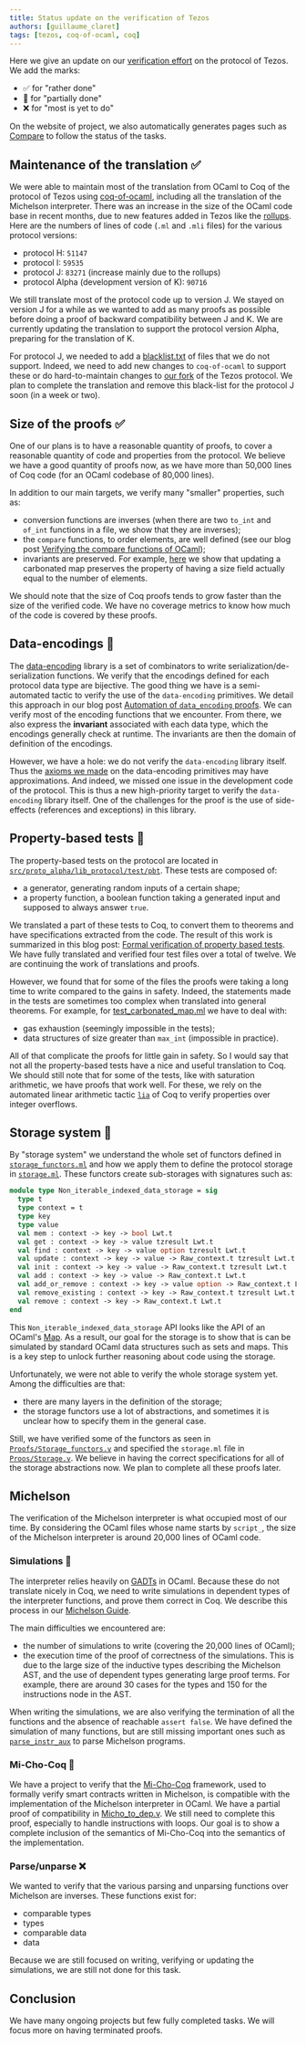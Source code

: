 ```yaml
---
title: Status update on the verification of Tezos
authors: [guillaume_claret]
tags: [tezos, coq-of-ocaml, coq]
---
```


Here we give an update on our [verification effort](https://formal-land.gitlab.io/coq-tezos-of-ocaml/) on the protocol of Tezos. We add the marks:
* ✅ for "rather done"
* 🌊 for "partially done"
* ❌ for "most is yet to do"

On the website of project, we also automatically generates pages such as [Compare](https://formal-land.gitlab.io/coq-tezos-of-ocaml/docs/status/compare/) to follow the status of the tasks.

<!-- truncate -->

## Maintenance of the translation ✅
We were able to maintain most of the translation from OCaml to Coq of the protocol of Tezos using [coq-of-ocaml](https://github.com/formal-land/coq-of-ocaml), including all the translation of the Michelson interpreter. There was an increase in the size of the OCaml code base in recent months, due to new features added in Tezos like the [rollups](https://research-development.nomadic-labs.com/tezos-is-scaling.html). Here are the numbers of lines of code (`.ml` and `.mli` files) for the various protocol versions:
* protocol H: `51147`
* protocol I: `59535`
* protocol J: `83271` (increase mainly due to the rollups)
* protocol Alpha (development version of K): `90716`

We still translate most of the protocol code up to version J. We stayed on version J for a while as we wanted to add as many proofs as possible before doing a proof of backward compatibility between J and K. We are currently updating the translation to support the protocol version Alpha, preparing for the translation of K.

For protocol J, we needed to add a [blacklist.txt](https://gitlab.com/nomadic-labs/coq-tezos-of-ocaml/-/blob/master/blacklist.txt) of files that we do not support. Indeed, we need to add new changes to `coq-of-ocaml` to support these or do hard-to-maintain changes to [our fork](https://gitlab.com/tezos/tezos/-/merge_requests/3303) of the Tezos protocol. We plan to complete the translation and remove this black-list for the protocol J soon (in a week or two).

## Size of the proofs ✅
One of our plans is to have a reasonable quantity of proofs, to cover a reasonable quantity of code and properties from the protocol. We believe we have a good quantity of proofs now, as we have more than 50,000 lines of Coq code (for an OCaml codebase of 80,000 lines).

In addition to our main targets, we verify many "smaller" properties, such as:
* conversion functions are inverses (when there are two `to_int` and `of_int` functions in a file, we show that they are inverses);
* the `compare` functions, to order elements, are well defined (see our blog post [Verifying the compare functions of OCaml](https://formal-land.gitlab.io/coq-tezos-of-ocaml/blog/2022/04/04/verifying-the-compare-functions));
* invariants are preserved. For example, [here](https://formal-land.gitlab.io/coq-tezos-of-ocaml/docs/proofs/carbonated_map#Make.update_is_valid) we show that updating a carbonated map preserves the property of having a size field actually equal to the number of elements.

We should note that the size of Coq proofs tends to grow faster than the size of the verified code. We have no coverage metrics to know how much of the code is covered by these proofs.

## Data-encodings 🌊
The [data-encoding](https://gitlab.com/nomadic-labs/data-encoding) library is a set of combinators to write serialization/de-serialization functions. We verify that the encodings defined for each protocol data type are bijective. The good thing we have is a semi-automated tactic to verify the use of the `data-encoding` primitives. We detail this approach in our blog post [Automation of `data_encoding` proofs](https://formal-land.gitlab.io/coq-tezos-of-ocaml/blog/2021/11/22/data-encoding-automation). We can verify most of the encoding functions that we encounter. From there, we also express the **invariant** associated with each data type, which the encodings generally check at runtime. The invariants are then the domain of definition of the encodings.

However, we have a hole: we do not verify the `data-encoding` library itself. Thus the [axioms we made](https://formal-land.gitlab.io/coq-tezos-of-ocaml/docs/environment/proofs/data_encoding) on the data-encoding primitives may have approximations. And indeed, we missed one issue in the development code of the protocol. This is thus a new high-priority target to verify the `data-encoding` library itself. One of the challenges for the proof is the use of side-effects (references and exceptions) in this library.

## Property-based tests 🌊
The property-based tests on the protocol are located in [`src/proto_alpha/lib_protocol/test/pbt`](https://gitlab.com/tezos/tezos/-/tree/master/src/proto_alpha/lib_protocol/test/pbt). These tests are composed of:
* a generator, generating random inputs of a certain shape;
* a property function, a boolean function taking a generated input and supposed to always answer `true`.

We translated a part of these tests to Coq, to convert them to theorems and have specifications extracted from the code. The result of this work is summarized in this blog post: [Formal verification of property based tests](https://formal-land.gitlab.io/coq-tezos-of-ocaml/blog/2022/06/07/formal-verification-of-property-based-tests). We have fully translated and verified four test files over a total of twelve. We are continuing the work of translations and proofs.

However, we found that for some of the files the proofs were taking a long time to write compared to the gains in safety. Indeed, the statements made in the tests are sometimes too complex when translated into general theorems. For example, for [test_carbonated_map.ml](https://gitlab.com/tezos/tezos/-/blob/master/src/proto_alpha/lib_protocol/test/pbt/test_carbonated_map.ml) we have to deal with:
* gas exhaustion (seemingly impossible in the tests);
* data structures of size greater than `max_int` (impossible in practice).

All of that complicate the proofs for little gain in safety. So I would say that not all the property-based tests have a nice and useful translation to Coq. We should still note that for some of the tests, like with saturation arithmetic, we have proofs that work well. For these, we rely on the automated linear arithmetic tactic [`lia`](https://coq.inria.fr/refman/addendum/micromega.html) of Coq to verify properties over integer overflows.

## Storage system 🌊
By "storage system" we understand the whole set of functors defined in [`storage_functors.ml`](https://gitlab.com/tezos/tezos/-/blob/master/src/proto_alpha/lib_protocol/storage_functors.ml) and how we apply them to define the protocol storage in [`storage.ml`](https://gitlab.com/tezos/tezos/-/blob/master/src/proto_alpha/lib_protocol/storage_functors.ml). These functors create sub-storages with signatures such as:
```ocaml
module type Non_iterable_indexed_data_storage = sig
  type t
  type context = t
  type key
  type value
  val mem : context -> key -> bool Lwt.t
  val get : context -> key -> value tzresult Lwt.t
  val find : context -> key -> value option tzresult Lwt.t
  val update : context -> key -> value -> Raw_context.t tzresult Lwt.t
  val init : context -> key -> value -> Raw_context.t tzresult Lwt.t
  val add : context -> key -> value -> Raw_context.t Lwt.t
  val add_or_remove : context -> key -> value option -> Raw_context.t Lwt.t
  val remove_existing : context -> key -> Raw_context.t tzresult Lwt.t
  val remove : context -> key -> Raw_context.t Lwt.t
end
```
This `Non_iterable_indexed_data_storage` API looks like the API of an OCaml's [Map](https://v2.ocaml.org/api/Map.Make.html). As a result, our goal for the storage is to show that is can be simulated by standard OCaml data structures such as sets and maps. This is a key step to unlock further reasoning about code using the storage.

Unfortunately, we were not able to verify the whole storage system yet. Among the difficulties are that:
* there are many layers in the definition of the storage;
* the storage functors use a lot of abstractions, and sometimes it is unclear how to specify them in the general case.

Still, we have verified some of the functors as seen in [`Proofs/Storage_functors.v`](https://formal-land.gitlab.io/coq-tezos-of-ocaml/docs/proofs/storage_functors) and specified the `storage.ml` file in [`Proos/Storage.v`](https://formal-land.gitlab.io/coq-tezos-of-ocaml/docs/storage). We believe in having the correct specifications for all of the storage abstractions now. We plan to complete all these proofs later.

## Michelson
The verification of the Michelson interpreter is what occupied most of our time. By considering the OCaml files whose name starts by `script_`, the size of the Michelson interpreter is around 20,000 lines of OCaml code.

### Simulations 🌊
The interpreter relies heavily on [GADTs](https://v2.ocaml.org/manual/gadts.html) in OCaml. Because these do not translate nicely in Coq, we need to write simulations in dependent types of the interpreter functions, and prove them correct in Coq. We describe this process in our [Michelson Guide](https://formal-land.gitlab.io/coq-tezos-of-ocaml/docs/guides/michelson).

The main difficulties we encountered are:
* the number of simulations to write (covering the 20,000 lines of OCaml);
* the execution time of the proof of correctness of the simulations. This is due to the large size of the inductive types describing the Michelson AST, and the use of dependent types generating large proof terms. For example, there are around 30 cases for the types and 150 for the instructions node in the AST.

When writing the simulations, we are also verifying the termination of all the functions and the absence of reachable `assert false`. We have defined the simulation of many functions, but are still missing important ones such as [`parse_instr_aux`](https://formal-land.gitlab.io/coq-tezos-of-ocaml/docs/script_ir_translator/#parse_instr_aux) to parse Michelson programs.

### Mi-Cho-Coq 🌊
We have a project to verify that the [Mi-Cho-Coq](https://gitlab.com/nomadic-labs/mi-cho-coq) framework, used to formally verify smart contracts written in Michelson, is compatible with the implementation of the Michelson interpreter in OCaml. We have a partial proof of compatibility in [Micho_to_dep.v](https://formal-land.gitlab.io/coq-tezos-of-ocaml/docs/simulations/micho_to_dep). We still need to complete this proof, especially to handle instructions with loops. Our goal is to show a complete inclusion of the semantics of Mi-Cho-Coq into the semantics of the implementation.

### Parse/unparse ❌
We wanted to verify that the various parsing and unparsing functions over Michelson are inverses. These functions exist for:
* comparable types
* types
* comparable data
* data

Because we are still focused on writing, verifying or updating the simulations, we are still not done for this task.

## Conclusion
We have many ongoing projects but few fully completed tasks. We will focus more on having terminated proofs.
